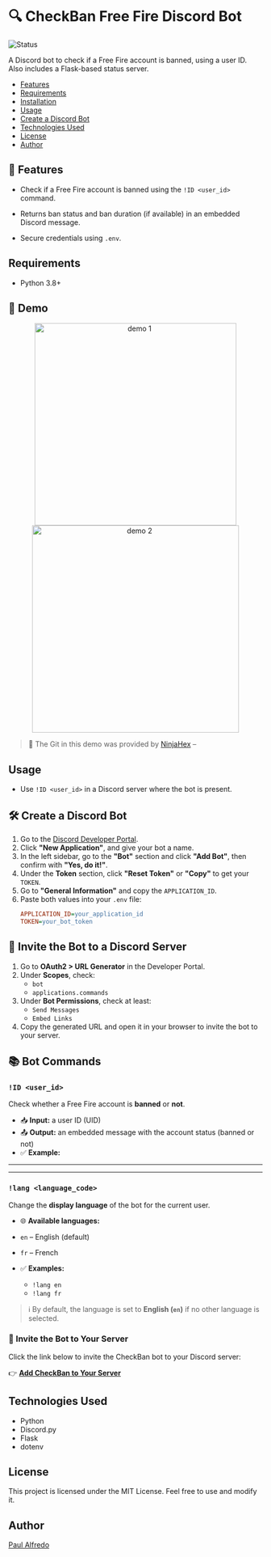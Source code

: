 # 🔍 CheckBan Free Fire Discord Bot

![Status](https://img.shields.io/badge/status-active-brightgreen)

A Discord bot to check if a Free Fire account is banned, using a user ID. Also includes a Flask-based status server.

- [Features](#-features)
- [Requirements](#requirements)
- [Installation](#installation)
- [Usage](#usage)
- [Create a Discord Bot](#create-a-discord-bot)
- [Technologies Used](#technologies-used)
- [License](#license)
- [Author](#author)

## 🚀 Features

- Check if a Free Fire account is banned using the `!ID <user_id>` command.
- Returns ban status and ban duration (if available) in an embedded Discord message.

- Secure credentials using `.env`.

## Requirements

- Python 3.8+

  



## 📸 Demo

<div align="center">
  <img src="https://i.imgur.com/algUtzc.png" alt="demo 1" width="400"/>
  <img src="https://i.imgur.com/cwtlUto.png" alt="demo 2" width="410"/>
</div>

> 🎥 The Git in this demo was provided by [NinjaHex]() – 


## Usage

- Use `!ID <user_id>` in a Discord server where the bot is present.





## 🛠️ Create a Discord Bot

1. Go to the [Discord Developer Portal](https://discord.com/developers/applications).
2. Click **"New Application"**, and give your bot a name.
3. In the left sidebar, go to the **"Bot"** section and click **"Add Bot"**, then confirm with **"Yes, do it!"**.
4. Under the **Token** section, click **"Reset Token"** or **"Copy"** to get your `TOKEN`.
5. Go to **"General Information"** and copy the `APPLICATION_ID`.
6. Paste both values into your `.env` file:
      ```ini
   APPLICATION_ID=your_application_id
   TOKEN=your_bot_token
   ```


## 🔗 Invite the Bot to a Discord Server

1. Go to **OAuth2 > URL Generator** in the Developer Portal.
2. Under **Scopes**, check:
   - `bot`
   - `applications.commands`
3. Under **Bot Permissions**, check at least:
   - `Send Messages`
   - `Embed Links`
4. Copy the generated URL and open it in your browser to invite the bot to your server.


## 📚 Bot Commands

### `!ID <user_id>`
Check whether a Free Fire account is **banned** or **not**.

- 📥 **Input:** a user ID (UID)
- 📤 **Output:** an embedded message with the account status (banned or not)
- ✅ **Example:**

---

---
### `!lang <language_code>`
Change the **display language** of the bot for the current user.

- 🌐 **Available languages:**
- `en` – English (default)
- `fr` – French

- ✅ **Examples:**
   - `!lang en`
   - `!lang fr`
     
> ℹ️ By default, the language is set to **English (`en`)** if no other language is selected.


### 🤖 Invite the Bot to Your Server

Click the link below to invite the CheckBan bot to your Discord server:

👉 [**Add CheckBan to Your Server**](https://discord.com/oauth2/authorize?client_id=1362868759395569674&permissions=8&integration_type=0&scope=bot)


## Technologies Used

- Python
- Discord.py
- Flask
- dotenv

## License

This project is licensed under the MIT License. Feel free to use and modify it.

## Author

[Paul Alfredo](https://github.com/Gamersabbir)

